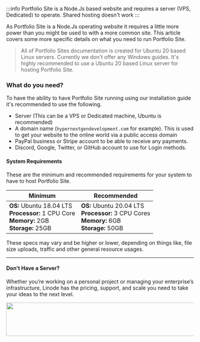 :::info
Portfolio Site is a Node.Js based website and requires a server (VPS, Dedicated) to operate. Shared hosting doesn't work
:::

As Portfolio Site is a Node.Js operating website it requires a little more power than you might be used to with a more common site. This article covers some more specific details on what you need to run Portfolio Site.


> All of Portfolio Sites documentation is created for Ubuntu 20 based Linux servers. Currently we don't offer any Windows guides. It's highly recommended to use a Ubuntu 20 based Linux server for hosting Portfolio Site.


### What do you need?

To have the ability to have Portfolio Site running using our installation guide it's recommended to use the following.

- Server (This can be a VPS or Dedicated machine, Ubuntu is recommended)
- A domain name (`hypernextgendevelopment.com` for example). This is used to get your website to the online world via a public access domain
- PayPal business or Stripe account to be able to receive any payments.
- Discord, Google, Twitter, or GitHub account to use for Login methods.

#### System Requirements

These are the minimum and recommended requirements for your system to have to host Portfolio Site.

| Minimum                                                              | Recommended                                                            |
|----------------------------------------------------------------------|------------------------------------------------------------------------|
| **OS:** Ubuntu 18.04 LTS <br>**Processor:** 1 CPU Core <br>**Memory:** 2GB <br>**Storage:** 25GB | **OS:** Ubuntu 20.04 LTS <br>**Processor:** 3 CPU Cores <br>**Memory:** 6GB <br>**Storage:** 50GB |

These specs may vary and be higher or lower, depending on things like, file size uploads, traffic and other general resource usages.


---

#### Don't Have a Server?

Whether you’re working on a personal project or managing your enterprise’s infrastructure, Linode has the pricing, support, and scale you need to take your ideas to the next level.

<a href="https://linode.gvw92c.net/c/3604466/903982/10906" target="_blank" id="903982"><img src="https://weblutions.com/i/GSM2SG.png" border="0" alt="" width="728" height="90"/></a>
